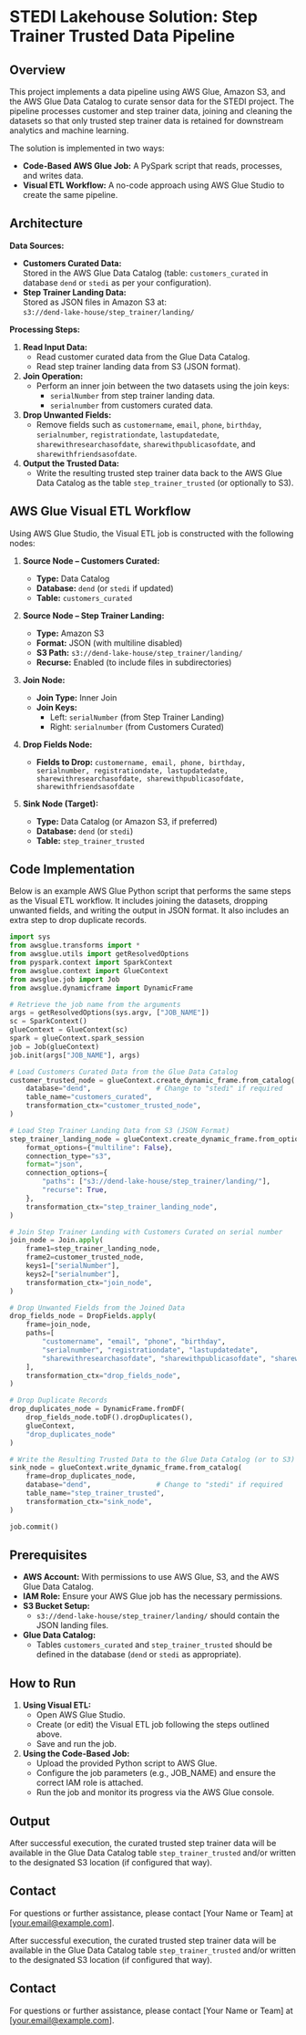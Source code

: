 
# STEDI Lakehouse Solution: Step Trainer Trusted Data Pipeline

## Overview

This project implements a data pipeline using AWS Glue, Amazon S3, and the AWS Glue Data Catalog to curate sensor data for the STEDI project. The pipeline processes customer and step trainer data, joining and cleaning the datasets so that only trusted step trainer data is retained for downstream analytics and machine learning.

The solution is implemented in two ways:
- **Code-Based AWS Glue Job:** A PySpark script that reads, processes, and writes data.
- **Visual ETL Workflow:** A no-code approach using AWS Glue Studio to create the same pipeline.

## Architecture

**Data Sources:**
- **Customers Curated Data:**  
  Stored in the AWS Glue Data Catalog (table: `customers_curated` in database `dend` or `stedi` as per your configuration).
- **Step Trainer Landing Data:**  
  Stored as JSON files in Amazon S3 at:  
  `s3://dend-lake-house/step_trainer/landing/`

**Processing Steps:**
1. **Read Input Data:**  
   - Read customer curated data from the Glue Data Catalog.
   - Read step trainer landing data from S3 (JSON format).
2. **Join Operation:**  
   - Perform an inner join between the two datasets using the join keys:  
     - `serialNumber` from step trainer landing data.
     - `serialnumber` from customers curated data.
3. **Drop Unwanted Fields:**  
   - Remove fields such as `customername`, `email`, `phone`, `birthday`, `serialnumber`, `registrationdate`, `lastupdatedate`, `sharewithresearchasofdate`, `sharewithpublicasofdate`, and `sharewithfriendsasofdate`.
4. **Output the Trusted Data:**  
   - Write the resulting trusted step trainer data back to the AWS Glue Data Catalog as the table `step_trainer_trusted` (or optionally to S3).

## AWS Glue Visual ETL Workflow

Using AWS Glue Studio, the Visual ETL job is constructed with the following nodes:

1. **Source Node – Customers Curated:**  
   - **Type:** Data Catalog  
   - **Database:** `dend` (or `stedi` if updated)  
   - **Table:** `customers_curated`  
   
2. **Source Node – Step Trainer Landing:**  
   - **Type:** Amazon S3  
   - **Format:** JSON (with multiline disabled)  
   - **S3 Path:** `s3://dend-lake-house/step_trainer/landing/`  
   - **Recurse:** Enabled (to include files in subdirectories)

3. **Join Node:**  
   - **Join Type:** Inner Join  
   - **Join Keys:**  
     - Left: `serialNumber` (from Step Trainer Landing)  
     - Right: `serialnumber` (from Customers Curated)

4. **Drop Fields Node:**  
   - **Fields to Drop:** `customername, email, phone, birthday, serialnumber, registrationdate, lastupdatedate, sharewithresearchasofdate, sharewithpublicasofdate, sharewithfriendsasofdate`

5. **Sink Node (Target):**  
   - **Type:** Data Catalog (or Amazon S3, if preferred)  
   - **Database:** `dend` (or `stedi`)  
   - **Table:** `step_trainer_trusted`

## Code Implementation

Below is an example AWS Glue Python script that performs the same steps as the Visual ETL workflow. It includes joining the datasets, dropping unwanted fields, and writing the output in JSON format. It also includes an extra step to drop duplicate records.

```python
import sys
from awsglue.transforms import *
from awsglue.utils import getResolvedOptions
from pyspark.context import SparkContext
from awsglue.context import GlueContext
from awsglue.job import Job
from awsglue.dynamicframe import DynamicFrame

# Retrieve the job name from the arguments
args = getResolvedOptions(sys.argv, ["JOB_NAME"])
sc = SparkContext()
glueContext = GlueContext(sc)
spark = glueContext.spark_session
job = Job(glueContext)
job.init(args["JOB_NAME"], args)

# Load Customers Curated Data from the Glue Data Catalog
customer_trusted_node = glueContext.create_dynamic_frame.from_catalog(
    database="dend",                # Change to "stedi" if required
    table_name="customers_curated",
    transformation_ctx="customer_trusted_node",
)

# Load Step Trainer Landing Data from S3 (JSON Format)
step_trainer_landing_node = glueContext.create_dynamic_frame.from_options(
    format_options={"multiline": False},
    connection_type="s3",
    format="json",
    connection_options={
        "paths": ["s3://dend-lake-house/step_trainer/landing/"],
        "recurse": True,
    },
    transformation_ctx="step_trainer_landing_node",
)

# Join Step Trainer Landing with Customers Curated on serial number
join_node = Join.apply(
    frame1=step_trainer_landing_node,
    frame2=customer_trusted_node,
    keys1=["serialNumber"],
    keys2=["serialnumber"],
    transformation_ctx="join_node",
)

# Drop Unwanted Fields from the Joined Data
drop_fields_node = DropFields.apply(
    frame=join_node,
    paths=[
        "customername", "email", "phone", "birthday",
        "serialnumber", "registrationdate", "lastupdatedate",
        "sharewithresearchasofdate", "sharewithpublicasofdate", "sharewithfriendsasofdate"
    ],
    transformation_ctx="drop_fields_node",
)

# Drop Duplicate Records
drop_duplicates_node = DynamicFrame.fromDF(
    drop_fields_node.toDF().dropDuplicates(),
    glueContext,
    "drop_duplicates_node"
)

# Write the Resulting Trusted Data to the Glue Data Catalog (or to S3)
sink_node = glueContext.write_dynamic_frame.from_catalog(
    frame=drop_duplicates_node,
    database="dend",                # Change to "stedi" if required
    table_name="step_trainer_trusted",
    transformation_ctx="sink_node",
)

job.commit()
```

## Prerequisites

- **AWS Account:** With permissions to use AWS Glue, S3, and the AWS Glue Data Catalog.
- **IAM Role:** Ensure your AWS Glue job has the necessary permissions.
- **S3 Bucket Setup:**  
  - `s3://dend-lake-house/step_trainer/landing/` should contain the JSON landing files.
- **Glue Data Catalog:**  
  - Tables `customers_curated` and `step_trainer_trusted` should be defined in the database (`dend` or `stedi` as appropriate).

## How to Run

1. **Using Visual ETL:**
   - Open AWS Glue Studio.
   - Create (or edit) the Visual ETL job following the steps outlined above.
   - Save and run the job.
2. **Using the Code-Based Job:**
   - Upload the provided Python script to AWS Glue.
   - Configure the job parameters (e.g., JOB_NAME) and ensure the correct IAM role is attached.
   - Run the job and monitor its progress via the AWS Glue console.

## Output

After successful execution, the curated trusted step trainer data will be available in the Glue Data Catalog table `step_trainer_trusted` and/or written to the designated S3 location (if configured that way).

## Contact

For questions or further assistance, please contact [Your Name or Team] at [your.email@example.com].


After successful execution, the curated trusted step trainer data will be available in the Glue Data Catalog table `step_trainer_trusted` and/or written to the designated S3 location (if configured that way).

## Contact

For questions or further assistance, please contact [Your Name or Team] at [your.email@example.com].
